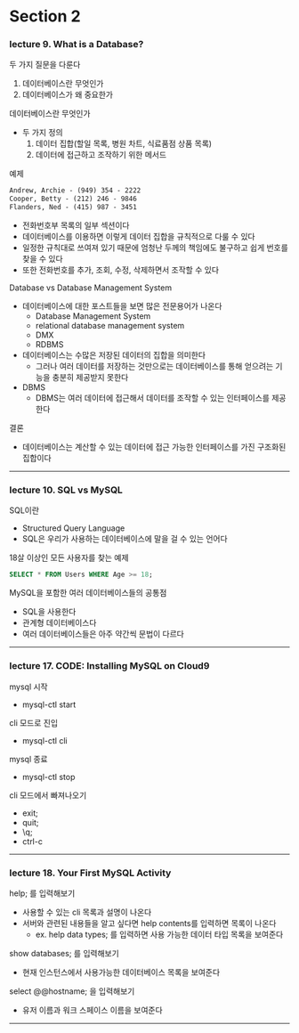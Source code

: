 # Section 2

### lecture 9. What is a Database?

두 가지 질문을 다룬다
1. 데이터베이스란 무엇인가
2. 데이터베이스가 왜 중요한가

데이터베이스란 무엇인가
* 두 가지 정의
  1. 데이터 집합(할일 목록, 병원 차트, 식료품점 상품 목록)
  2. 데이터에 접근하고 조작하기 위한 메서드

예제
```txt
Andrew, Archie - (949) 354 - 2222
Cooper, Betty - (212) 246 - 9846
Flanders, Ned - (415) 987 - 3451
```
* 전화번호부 목록의 일부 섹션이다
* 데이터베이스를 이용하면 이렇게 데이터 집합을 규칙적으로 다룰 수 있다
* 일정한 규칙대로 쓰여져 있기 때문에 엄청난 두께의 책임에도 불구하고 쉽게 번호를 찾을 수 있다
* 또한 전화번호를 추가, 조회, 수정, 삭제하면서 조작할 수 있다

Database vs Database Management System
* 데이터베이스에 대한 포스트들을 보면 많은 전문용어가 나온다
  - Database Management System
  - relational database management system
  - DMX
  - RDBMS
* 데이터베이스는 수많은 저장된 데이터의 집합을 의미한다
  - 그러나 여러 데이터를 저장하는 것만으로는 데이터베이스를 통해 얻으려는 기능을 충분히 제공받지 못한다
* DBMS
  - DBMS는 여러 데이터에 접근해서 데이터를 조작할 수 있는 인터페이스를 제공한다

결론
* 데이터베이스는 계산할 수 있는 데이터에 접근 가능한 인터페이스를 가진 구조화된 집합이다

---

### lecture 10. SQL vs MySQL

SQL이란
* Structured Query Language
* SQL은 우리가 사용하는 데이터베이스에 말을 걸 수 있는 언어다

18살 이상인 모든 사용자를 찾는 예제
```sql
SELECT * FROM Users WHERE Age >= 18;
```

MySQL을 포함한 여러 데이터베이스들의 공통점
* SQL을 사용한다
* 관계형 데이터베이스다
* 여러 데이터베이스들은 아주 약간씩 문법이 다르다

---

### lecture 17. CODE: Installing MySQL on Cloud9

mysql 시작
* mysql-ctl start
 
cli 모드로 진입
* mysql-ctl cli
 
mysql 종료
* mysql-ctl stop
 
cli 모드에서 빠져나오기
* exit;
* quit;
* \q;
* ctrl-c

---

### lecture 18. Your First MySQL Activity

help; 를 입력해보기
* 사용할 수 있는 cli 목록과 설명이 나온다
* 서버와 관련된 내용들을 알고 싶다면 help contents를 입력하면 목록이 나온다
  - ex. help data types; 를 입력하면 사용 가능한 데이터 타입 목록을 보여준다

show databases; 를 입력해보기
* 현재 인스턴스에서 사용가능한 데이터베이스 목록을 보여준다

select @@hostname; 을 입력해보기
* 유저 이름과 워크 스페이스 이름을 보여준다

---